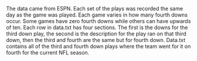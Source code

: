 The data came from ESPN. Each set of the plays was recorded the same day as the game was played. Each game varies in how many fourth downs occur. Some games have zero fourth downs while others can have upwards of ten. 
Each row in data.txt has four sections. The first is the downs for the third down play, the second is the description for the play ran on that third down, then the third and fourth are the same but for fourth down. 
Data.txt contains all of the third and fourth down plays where the team went for it on fourth for the current NFL season. 
